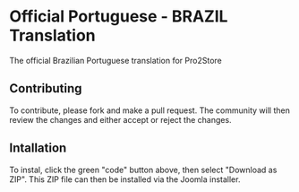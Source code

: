 # Official Portuguese - BRAZIL Translation
The official Brazilian Portuguese translation for Pro2Store


## Contributing

To contribute, please fork and make a pull request. The community will then review the changes and either accept or reject the changes.


## Intallation

To instal, click the green "code" button above, then select "Download as ZIP". This ZIP file can then be installed via the Joomla installer.
